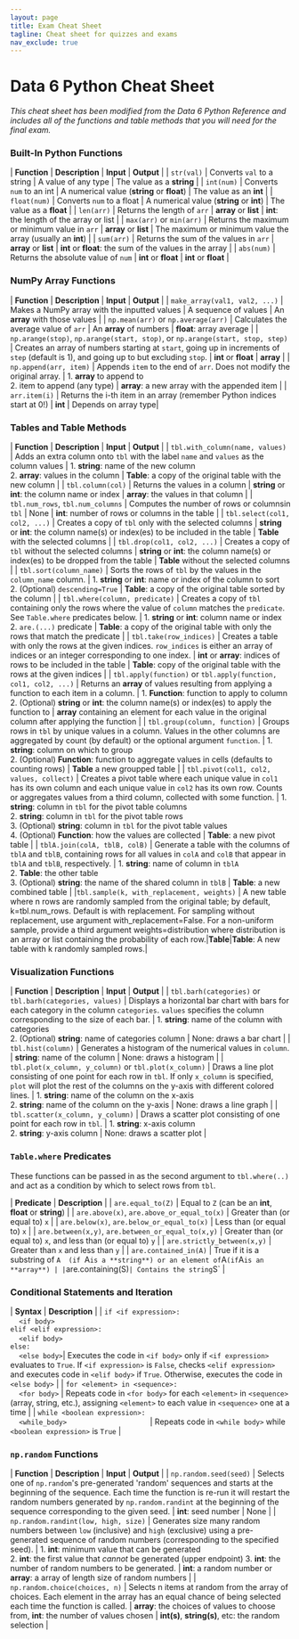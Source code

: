 ```yaml
---
layout: page
title: Exam Cheat Sheet
tagline: Cheat sheet for quizzes and exams
nav_exclude: true
---
```


# Data 6 Python Cheat Sheet
_This cheat sheet has been modified from the Data 6 Python Reference and includes all of the functions and table methods that you will need for the final exam._

### Built-In Python Functions

| **Function** | **Description** | **Input** | **Output** |
| `str(val)` | Converts `val` to a string | A value of any type | The value as a **string** |
| `int(num)` | Converts `num` to an int | A numerical value (**string** or **float**) | The value as an **int** |
| `float(num)` | Converts `num` to a float | A numerical value (**string** or **int**) | The value as a **float** |
| `len(arr)` | Returns the length of `arr` | **array** or **list** | **int**: the length of the array or list |
| `max(arr)` or `min(arr)` | Returns the maximum or minimum value in `arr` | **array** or **list** | The maximum or minimum value the array (usually an **int**) |
| `sum(arr)` | Returns the sum of the values in `arr` | **array** or **list** | **int** or **float**: the sum of the values in the array |
| `abs(num)` | Returns the absolute value of `num` | **int** or **float** | **int** or **float** |

### NumPy Array Functions

| **Function** | **Description** | **Input** | **Output** |
| `make_array(val1, val2, ...)` | Makes a NumPy array with the inputted values | A sequence of values | An **array** with those values |
| `np.mean(arr)` or `np.average(arr)` | Calculates the average value of `arr` | An **array** of numbers | **float**: array average |
| `np.arange(stop)`, `np.arange(start, stop)`, or `np.arange(start, stop, step)` | Creates an array of  numbers starting at `start`, going up in increments of `step` (default is 1), and going up to but excluding `stop`. | **int** or **float** | **array** |
| `np.append(arr, item)` | Appends `item` to the end of `arr`. Does not modify the original array. | 1. **array** to append to <br> 2. item to append (any type) | **array**: a new array with the appended item |
| `arr.item(i)` | Returns the i-th item in an array (remember Python indices start at 0!) | **int** | Depends on array type|

### Tables and Table Methods

| **Function** | **Description** | **Input** | **Output** |
| `tbl.with_column(name, values)` | Adds an extra column onto `tbl` with the label `name` and `values` as the column values | 1. **string**: name of the new column <br> 2. **array**: values in the column | **Table**: a copy of the original table with the new column |
| `tbl.column(col)` | Returns the values in a column  | **string** or **int**: the column name or index | **array**: the values in that column |
| `tbl.num_rows`, `tbl.num_columns` | Computes the number of rows or columnsin `tbl` | None | **int**: number of rows or columns in the table |
| `tbl.select(col1, col2, ...)` | Creates a copy of `tbl` only with the selected columns | **string** or **int**: the column name(s) or index(es) to be included in the table | **Table** with the selected columns |
| `tbl.drop(col1, col2, ...)` | Creates a copy of `tbl` without the selected columns | **string** or **int**: the column name(s) or index(es) to be dropped from the table | **Table** without the selected columns |
| `tbl.sort(column_name)` | Sorts the rows of `tbl` by the values in the `column_name` column. | 1. **string** or **int**: name or index of the column to sort <br> 2. (Optional) `descending=True` | **Table**: a copy of the original table sorted by the column |
| `tbl.where(column, predicate)` | Creates a copy of `tbl` containing only the rows where the value of `column` matches the `predicate`. See `Table.where` predicates below. | 1. **string** or **int**: column name or index <br> 2. `are.(...)` predicate | **Table**: a copy of the original table with only the rows that match the predicate |
| `tbl.take(row_indices)` | Creates a table with only the rows at the given indices. `row_indices` is either an array of indices or an integer corresponding to one index. | **int** or **array**: indices of rows to be included in the table | **Table**: copy of the original table with the rows at the given indices |
| `tbl.apply(function)` or `tbl.apply(function, col1, col2, ...)` | Returns an **array** of values resulting from applying a function to each item in a column. | 1. **Function**: function to apply to column <br> 2. (Optional) **string** or **int**: the column name(s) or index(es) to apply the function to | **array** containing an element for each value in the original column after applying the function |
| `tbl.group(column, function)` | Groups rows in `tbl` by unique values in a column. Values in the other columns are aggregated by count (by default) or the optional argument `function`. | 1. **string**: column on which to group <br> 2. (Optional) **Function**: function to aggregate values in cells (defaults to counting rows) | **Table** a new groupped table |
| `tbl.pivot(col1, col2, values, collect)` | Creates a pivot table where each unique value in `col1` has its own column and each unique value in `col2` has its own row. Counts or aggregates values from a third column, collected with some function. | 1. **string**: column in `tbl` for the pivot table columns <br> 2. **string**: column in `tbl` for the pivot table rows <br> 3. (Optional) **string**: column in `tbl` for the pivot table values <br> 4. (Optional) **Function**: how the values are collected | **Table**: a new pivot table |
| `tblA.join(colA, tblB, colB)` | Generate a table with the columns of `tblA` and `tblB`, containing rows for all values in `colA` and `colB` that appear in `tblA` and `tblB`, respectively. | 1. **string**: name of column in `tblA` <br> 2. **Table**: the other table <br> 3. (Optional) **string**: the name of the shared column in `tblB` | **Table**: a new combined table |
|`tbl.sample(k, with_replacement, weights)` | A new table where n rows are randomly sampled from the original table; by default, k=tbl.num_rows. Default is with replacement. For sampling without replacement, use argument with_replacement=False. For a non-uniform sample, provide a third argument weights=distribution where distribution is an array or list containing the probability of each row.|**Table**|**Table**: A new table with k randomly sampled rows.|

### Visualization Functions

| **Function** | **Description** | **Input** | **Output** |
| `tbl.barh(categories)` or `tbl.barh(categories, values)` | Displays a horizontal bar chart with bars for each category in the column `categories`. `values` specifies the column corresponding to the size of each bar. | 1. **string**: name of the column with categories <br> 2. (Optional) **string**: name of categories column | None: draws a bar chart |
| `tbl.hist(column)` | Generates a histogram of the numerical values in `column`. | **string**: name of the column | None: draws a histogram |
| `tbl.plot(x_column, y_column)` or `tbl.plot(x_column)` | Draws a line plot consisting of one point for each row in `tbl`. If only `x_column` is specified, `plot` will plot the rest of the columns on the y-axis with different colored lines. | 1. **string**: name of the column on the x-axis <br> 2. **string**: name of the column on the y-axis | None: draws a line graph |
| `tbl.scatter(x_column, y_column)` | Draws a scatter plot consisting of one point for each row in `tbl`. | 1. **string**: x-axis column <br> 2. **string**: y-axis column | None: draws a scatter plot |

### `Table.where` Predicates
These functions can be passed in as the second argument to `tbl.where(..)` and act as a condition by which to select rows from `tbl`.

| **Predicate** | **Description** |
| `are.equal_to(Z)` |	Equal to `Z` (can be an **int**, **float** or **string**) |
| `are.above(x)`, `are.above_or_equal_to(x)`	| Greater than (or equal to) `x` |
| `are.below(x)`, `are.below_or_equal_to(x)`	| Less than (or equal to) `x` |
| `are.between(x,y)`, `are.between_or_equal_to(x,y)` |	Greater than (or equal to) `x`, and less than (or equal to) `y` |
|  `are.strictly_between(x,y)` |	Greater than `x` and less than `y` |
| `are.contained_in(A)` |	True if it is a substring of `A  (if `A` is a **string**) or an element of `A` (if `A` is an **array**) |
| `are.containing(S)` |	Contains the string `S` |

### Conditional Statements and Iteration

| **Syntax** | **Description** |
| `if <if expression>:` <br> &nbsp;&nbsp;&nbsp;&nbsp;`<if body>` <br> `elif <elif expression>:` <br> &nbsp;&nbsp;&nbsp;&nbsp;`<elif body>` <br> `else:` <br> &nbsp;&nbsp;&nbsp;&nbsp;`<else body>`| Executes the code in `<if body>` only if `<if expression>` evaluates to `True`. If `<if expression>` is `False`, checks `<elif expression>` and executes code in `<elif body>` if `True`. Otherwise, executes the code in `<else body>` |
| `for <element> in <sequence>:` <br> &nbsp;&nbsp;&nbsp;&nbsp;`<for body>` | Repeats code in `<for body>` for each `<element>` in `<sequence>` (array, string, etc.), assigning `<element>` to each value in `<sequence>` one at a time |
| `while <boolean expression>:` <br> &nbsp;&nbsp;&nbsp;&nbsp;`<while_body>`&nbsp;&nbsp;&nbsp;&nbsp;&nbsp;&nbsp;&nbsp;&nbsp;&nbsp;&nbsp;&nbsp;&nbsp;&nbsp;&nbsp;&nbsp;&nbsp;&nbsp;&nbsp;&nbsp;&nbsp;&nbsp;&nbsp;&nbsp;&nbsp;&nbsp;&nbsp;&nbsp;&nbsp;&nbsp;&nbsp;&nbsp;&nbsp;&nbsp;&nbsp;&nbsp;&nbsp;&nbsp; | Repeats code in `<while body>` while `<boolean expression>` is `True` |

### `np.random` Functions

| **Function** | **Description** | **Input** | **Output** |
| `np.random.seed(seed)` | Selects one of `np.random`'s pre-generated 'random' sequences and starts at the beginning of the sequence. Each time the function is re-run it will restart the random numbers generated by `np.random.randint` at the beginning of the sequence corresponding to the given seed. | **int**: seed number | None |
| `np.random.randint(low, high, size)` | Generates size many random numbers between `low` (inclusive) and `high` (exclusive) using a pre-generated sequence of random numbers (corresponding to the specified seed). | 1. **int**: minimum value that can be generated <br> 2. **int**: the first value that _cannot_ be generated (upper endpoint) 3. **int**: the number of random numbers to be generated. | **int**: a random number or **array**: a array of length size of random numbers |
| `np.random.choice(choices, n)` | Selects n items at random from the array of choices. Each element in the array has an equal chance of being selected each time the function is called. | **array**: the choices of values to choose from, **int**: the number of values chosen | **int(s)**, **string(s)**, etc: the random selection |
